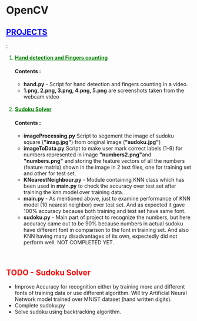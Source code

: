 # OpenCV


<h2 style="color: blue"><u>PROJECTS</u></h2> :

<ol>
<li style="color: green"><b><u>Hand detection and Fingers counting</u></b></li>
<h4><b>Contents :</b></h4>
<ul>
<li><b>hand.py</b> - Script for hand detection and fingers counting in a video.</li>
<li><b>1.png, 2.png, 3.png, 4.png, 5.png</b> are screenshots taken from the webcam video</li>
</ul>
<br/>
<li style="color: green"><b><u>Sudoku Solver</u></b></li>
<h4><b>Contents :</b></h4>
<ul>
<li><b>imageProcessing.py</b> Script to segement the image of sudoku square (<b>"imag.jpg"</b>) from original image (<b>"sudoku.jpg"</b>)</li>
<li><b>imageToData.py</b> Script to make user mark correct labels (1-9) for numbers represented in image <b>"numbers2.png"</b>and <b>"numbers.png"</b> and storing the feature vectors of all the numbers (feature matrix) shown in the image in 2 text files, one for training set and other for test set.</li>
<li><b>KNearestNeighbour.py</b> - Module containing KNN class which has been used in <b>main.py</b> to check the accuracy over test set after training the knn model over training data.</li>
<li><b>main.py</b> - As mentioned above, just to examine performance of KNN model (10 nearest neighbor) over test set. And as expected it gave 100% accuracy because both training and test set have same font.</li>
<li><b>sudoku.py</b> - Main part of project to recognize the numbers, but here accuracy came out to be 90% because numbers in actual sudoku have different font in comparison to the font in training set. And also KNN having many disadvantages of its own, expectedly did not perform well. NOT COMPLETED YET.</li>
</ul>
</ol>

<br/>
<h2 style="color: red">TODO - Sudoku Solver</h2>

<ul>
<li>Improve Accuracy for recognition either by training more and different fonts of training data or use different algorithm. Will try Artificial Neural Network model trained over MNIST dataset (hand written digits).</li>
<li>Complete sudoku.py</li>
<li>Solve sudoku using backtracking algorithm.</li>
</ul>


